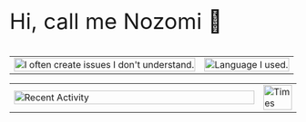 <p cass="big" style="font-size: 4vw;"> Hi, call me Nozomi 👋</p>

<table>
  <tr>
    <td class="col-sm-8">
      <img src="https://github-readme-stats.vercel.app/api?username=makinzm&count_private=true&theme=cobalt" alt="I often create issues I don't understand." width="100%" />
    </td>
    <td class="col-sm-4">
      <img src="https://github-readme-stats.vercel.app/api/top-langs/?username=makinzm&exclude_repo=my-profile-old&hide=Jupyter%20Notebook,html&layout=donut" alt="Language I used." width="100%" />
    </td>
  </tr>
</table>

<table class="hide-on-mobile">
  <tr>
    <td style="width: 100%;">
        <img src="https://github-profile-summary-cards.vercel.app/api/cards/profile-details?username=makinzm&theme=transparent" alt="Recent Activity" width="100%"/>
    </td>
    <td style="width: 100%;">
        <img src="http://github-profile-summary-cards.vercel.app/api/cards/productive-time?username=makinzm&theme=default&utcOffset=8" alt="Times" width="100%"/>
    </td>
  </tr>  
</table>

<!-- <style>

@media screen and (max-width: 600px) {
    td {
        display: block;
    }
    table.hide-on-mobile {
        display: none;
    }
}

@media (max-width: 480px) {
  p.small {
    font-size: 2vw;
  }
}

</style> -->
